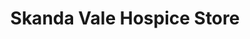 ---
title: "Skanda Vale Hospice Store"
url: /castell-newydd-emlyn-newcastle-emlyn/skanda-vale-hospice-store/
shop: Gebrauchtwaren
---